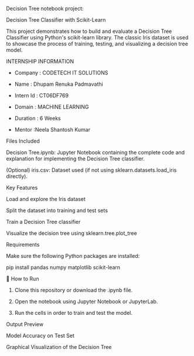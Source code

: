   Decision Tree notebook project:

Decision Tree Classifier with Scikit-Learn

This project demonstrates how to build and evaluate a Decision Tree Classifier using Python's scikit-learn library. The classic Iris dataset is used to showcase the process of training, testing, and visualizing a decision tree model.

INTERNSHIP INFORMATION 

- Company   : CODETECH IT SOLUTIONS 

- Name      : Dhupam Renuka Padmavathi 

- Intern Id : CT06DF769

- Domain    : MACHINE LEARNING 

- Duration  : 6 Weeks

- Mentor    :Neela Shantosh Kumar 


Files Included

Decision Tree.ipynb: Jupyter Notebook containing the complete code and explanation for implementing the Decision Tree classifier.

(Optional) iris.csv: Dataset used (if not using sklearn.datasets.load_iris directly).



 Key Features

Load and explore the Iris dataset

 Split the dataset into training and test sets

 Train a Decision Tree classifier

Visualize the decision tree using sklearn.tree.plot_tree

 Requirements

Make sure the following Python packages are installed:

pip install pandas numpy matplotlib scikit-learn

🚀 How to Run

1. Clone this repository or download the .ipynb file.


2. Open the notebook using Jupyter Notebook or JupyterLab.


3. Run the cells in order to train and test the model.


 Output Preview

Model Accuracy on Test Set

Graphical Visualization of the Decision Tree





